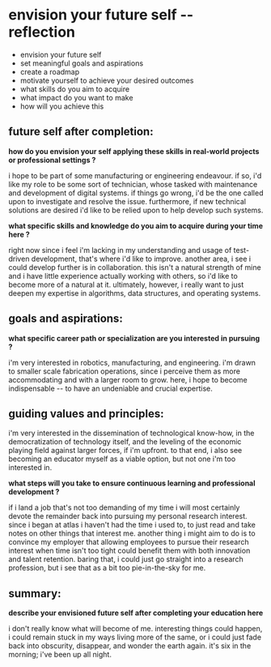 # envision your future self -- reflection

- envision your future self
- set meaningful goals and aspirations
- create a roadmap
- motivate yourself to achieve your desired outcomes
- what skills do you aim to acquire
- what impact do you want to make
- how will you achieve this

## future self after completion:

**how do you envision your self applying these skills in real-world projects or
professional settings ?**

i hope to be part of some manufacturing or engineering endeavour. if so, i'd
like my role to be some sort of technician, whose tasked with maintenance and
development of digital systems. if things go wrong, i'd be the one called upon
to investigate and resolve the issue. furthermore, if new technical solutions
are desired i'd like to be relied upon to help develop such systems.

**what specific skills and knowledge do you aim to acquire during your time
here ?**

right now since i feel i'm lacking in my understanding and usage of
test-driven development, that's where i'd like to improve. another area, i see
i could develop further is in collaboration. this isn't a natural strength of
mine and i have little experience actually working with others, so i'd like to
become more of a natural at it. ultimately, however, i really want to just
deepen my expertise in algorithms, data structures, and operating systems.

## goals and aspirations:

**what specific career path or specialization are you interested in pursuing ?**

i'm very interested in robotics, manufacturing, and engineering. i'm drawn to
smaller scale fabrication operations, since i perceive them as more
accommodating and with a larger room to grow. here, i hope to become
indispensable -- to have an undeniable and crucial expertise.

## guiding values and principles:

i'm very interested in the dissemination of technological know-how, in the
democratization of technology itself, and the leveling of the economic playing
field against larger forces, if i'm upfront. to that end, i also see becoming
an educator myself as a viable option, but not one i'm too interested in.

**what steps will you take to ensure continuous learning and professional
development ?**

if i land a job that's not too demanding of my time i will most certainly
devote the remainder back into pursuing my personal research interest. since i
began at atlas i haven't had the time i used to, to just read and take notes on
other things that interest me. another thing i might aim to do is to convince
my employer that allowing employees to pursue their research interest when time
isn't too tight could benefit them with both innovation and talent retention.
baring that, i could just go straight into a research profession, but i see
that as a bit too pie-in-the-sky for me.

## summary:

**describe your envisioned future self after completing your education here**

i don't really know what will become of me. interesting things could happen, i
could remain stuck in my ways living more of the same, or i could just fade
back into obscurity, disappear, and wonder the earth again. it's six in the
morning; i've been up all night.
